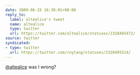 ```yaml
---
date: 2009-06-25 16:39:01+00:00
reply_to:
  label: altealice's tweet
  name: altealice
  type: twitter
  url: https://twitter.com/altealice/statuses/2328465472/
source: twitter
syndicated:
- type: twitter
  url: https://twitter.com/roytang/statuses/2328495514/
---
```


[@altealice](https://twitter.com/altealice/) was I wrong?
